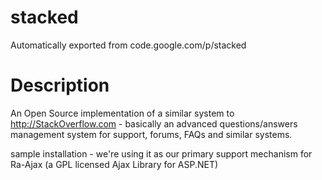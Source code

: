 # stacked
Automatically exported from code.google.com/p/stacked

# Description
An Open Source implementation of a similar system to http://StackOverflow.com - basically an advanced questions/answers management system for support, forums, FAQs and similar systems.

sample installation - we're using it as our primary support mechanism for Ra-Ajax (a GPL licensed Ajax Library for ASP.NET)
